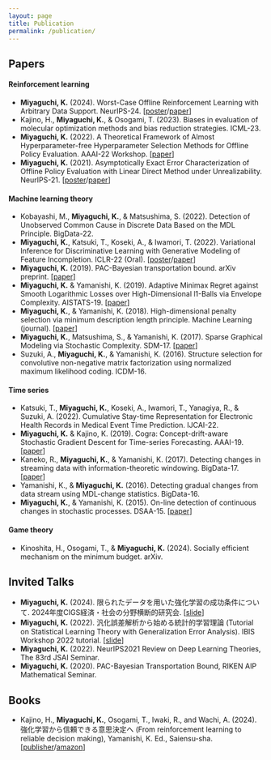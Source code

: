 ```yaml
---
layout: page
title: Publication
permalink: /publication/
---
```


## Papers

#### Reinforcement learning
* **Miyaguchi, K.** (2024). Worst-Case Offline Reinforcement Learning with Arbitrary Data Support. NeurIPS-24. [[poster](assets/neurips2024_poster.pdf)/[paper](https://openreview.net/pdf?id=63VajkIDEu)]
* Kajino, H., **Miyaguchi, K.**, & Osogami, T. (2023). Biases in evaluation of molecular optimization methods and bias reduction strategies. ICML-23.
* **Miyaguchi, K.** (2022). A Theoretical Framework of Almost Hyperparameter-free Hyperparameter Selection Methods for Offline Policy Evaluation. AAAI-22 Workshop. [[paper](https://arxiv.org/abs/2201.02300)]
* **Miyaguchi, K.** (2021). Asymptotically Exact Error Characterization of Offline Policy Evaluation with Linear Direct Method under Unrealizability. NeurIPS-21. [[poster](assets/NeurIPS21_postor_v2.pdf)/[paper](https://proceedings.neurips.cc/paper_files/paper/2021/hash/f0282b5ff85e7c9c66200d780bd7e72e-Abstract.html)]

#### Machine learning theory
* Kobayashi, M., **Miyaguchi, K.**, & Matsushima, S. (2022). Detection of Unobserved Common Cause in Discrete Data Based on the MDL Principle. BigData-22.
* **Miyaguchi, K.**, Katsuki, T., Koseki, A., & Iwamori, T. (2022). Variational Inference for Discriminative Learning with Generative Modeling of Feature Incompletion. ICLR-22 (Oral). [[poster](assets/ICLR2022_poster.pdf)/[paper](https://openreview.net/pdf?id=qnQN4yr6FJz)]
* **Miyaguchi, K.** (2019). PAC-Bayesian transportation bound. arXiv preprint. [[paper](https://arxiv.org/abs/1905.13435)]
* **Miyaguchi, K.** & Yamanishi, K. (2019). Adaptive Minimax Regret against Smooth Logarithmic Losses over High-Dimensional l1-Balls via Envelope Complexity. AISTATS-19. [[paper](https://proceedings.mlr.press/v89/miyaguchi19a.html)]
* **Miyaguchi, K.**, & Yamanishi, K. (2018). High-dimensional penalty selection via minimum description length principle. Machine Learning (journal). [[paper](https://link.springer.com/article/10.1007/s10994-018-5732-2)]
* **Miyaguchi, K.**, Matsushima, S., & Yamanishi, K. (2017). Sparse Graphical Modeling via Stochastic Complexity. SDM-17. [[paper](https://epubs.siam.org/doi/abs/10.1137/1.9781611974973.81)]
* Suzuki, A., **Miyaguchi, K.**, & Yamanishi, K. (2016). Structure selection for convolutive non-negative matrix factorization using normalized maximum likelihood coding. ICDM-16.

#### Time series
* Katsuki, T., **Miyaguchi, K.**, Koseki, A., Iwamori, T., Yanagiya, R., & Suzuki, A. (2022). Cumulative Stay-time Representation for Electronic Health Records in Medical Event Time Prediction. IJCAI-22.
* **Miyaguchi, K.** & Kajino, K. (2019). Cogra: Concept-drift-aware Stochastic Gradient Descent for Time-series Forecasting. AAAI-19. [[paper](https://ojs.aaai.org/index.php/AAAI/article/view/4383)]
* Kaneko, R., **Miyaguchi, K.**, & Yamanishi, K. (2017). Detecting changes in streaming data with information-theoretic windowing. BigData-17. [[paper](https://ieeexplore.ieee.org/abstract/document/8257980)]
* Yamanishi, K., & **Miyaguchi, K.** (2016). Detecting gradual changes from data stream using MDL-change statistics. BigData-16.
* **Miyaguchi, K.**, & Yamanishi, K. (2015). On-line detection of continuous changes in stochastic processes. DSAA-15. [[paper](https://link.springer.com/article/10.1007/s41060-017-0045-2)]

#### Game theory
* Kinoshita, H., Osogami, T., & **Miyaguchi, K.** (2024). Socially efficient mechanism on the minimum budget. arXiv.

## Invited Talks
* **Miyaguchi, K.** (2024). 限られたデータを用いた強化学習の成功条件について. 2024年度CIGS経済・社会の分野横断的研究会. [[slide](./assets/canon_invited_talk_202412.pdf)]
* **Miyaguchi, K.** (2022). 汎化誤差解析から始める統計的学習理論 (Tutorial on Statistical Learning Theory with Generalization Error Analysis). IBIS Workshop 2022 tutorial. [[slide](https://speakerdeck.com/kmiyag/ibis2022tiyutoriaru-tong-ji-de-xue-xi-li-lun-ru-men)]
* **Miyaguchi, K.** (2022). NeurIPS2021 Review on Deep Learning Theories, The 83rd JSAI Seminar.
* **Miyaguchi, K.** (2020). PAC-Bayesian Transportation Bound, RIKEN AIP Mathematical Seminar.

## Books
* Kajino, H., **Miyaguchi, K.**,  Osogami, T., Iwaki, R., and Wachi, A. (2024). 強化学習から信頼できる意思決定へ (From reinforcement learning to reliable decision making), Yamanishi, K. Ed., Saiensu-sha. [[publisher](https://www.saiensu.co.jp/search/?isbn=978-4-7819-1592-0&y=2024)/[amazon](https://www.amazon.co.jp/dp/4781915922)]
